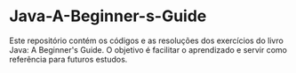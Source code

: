 # Java-A-Beginner-s-Guide
Este repositório contém os códigos e as resoluções dos exercícios do livro Java: A Beginner's Guide. O objetivo é facilitar o aprendizado e servir como referência para futuros estudos.
